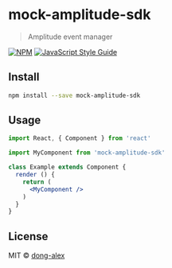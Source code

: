 # mock-amplitude-sdk

> Amplitude event manager

[![NPM](https://img.shields.io/npm/v/mock-amplitude-sdk.svg)](https://www.npmjs.com/package/mock-amplitude-sdk) [![JavaScript Style Guide](https://img.shields.io/badge/code_style-standard-brightgreen.svg)](https://standardjs.com)

## Install

```bash
npm install --save mock-amplitude-sdk
```

## Usage

```jsx
import React, { Component } from 'react'

import MyComponent from 'mock-amplitude-sdk'

class Example extends Component {
  render () {
    return (
      <MyComponent />
    )
  }
}
```

## License

MIT © [dong-alex](https://github.com/dong-alex)
